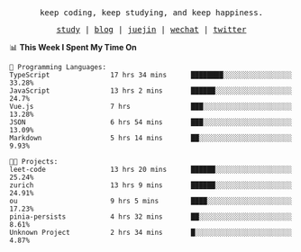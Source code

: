 <p align="center">
  <samp>
    <span>keep coding, keep studying, and keep happiness.</span>
  </samp>
</p>

<p align="center">
  <samp>
    <a href="https://github.com/ouduidui/fe-study">study</a> |
    <a href="https://ouduidui.cn">blog</a>  |
    <a href="https://juejin.cn/user/4309700183594366">juejin</a> |
    <a href="./images/wechat.jpeg">wechat</a> |
    <a href="https://twitter.com/ouduidui">twitter</a>
  </samp>
</p>

<!--START_SECTION:waka-->
📊 **This Week I Spent My Time On** 

```text
💬 Programming Languages: 
TypeScript               17 hrs 34 mins      ████████░░░░░░░░░░░░░░░░░   33.28% 
JavaScript               13 hrs 2 mins       ██████░░░░░░░░░░░░░░░░░░░   24.7% 
Vue.js                   7 hrs               ███░░░░░░░░░░░░░░░░░░░░░░   13.28% 
JSON                     6 hrs 54 mins       ███░░░░░░░░░░░░░░░░░░░░░░   13.09% 
Markdown                 5 hrs 14 mins       ██░░░░░░░░░░░░░░░░░░░░░░░   9.93%

🐱‍💻 Projects: 
leet-code                13 hrs 20 mins      ██████░░░░░░░░░░░░░░░░░░░   25.24% 
zurich                   13 hrs 9 mins       ██████░░░░░░░░░░░░░░░░░░░   24.91% 
ou                       9 hrs 5 mins        ████░░░░░░░░░░░░░░░░░░░░░   17.23% 
pinia-persists           4 hrs 32 mins       ██░░░░░░░░░░░░░░░░░░░░░░░   8.61% 
Unknown Project          2 hrs 34 mins       █░░░░░░░░░░░░░░░░░░░░░░░░   4.87%

```


<!--END_SECTION:waka-->
